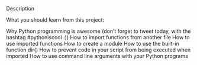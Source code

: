 Description

What you should learn from this project:

Why Python programming is awesome (don’t forget to tweet today, with the hashtag #pythoniscool :)) How to import functions from another file How to use imported functions How to create a module How to use the built-in function dir() How to prevent code in your script from being executed when imported How to use command line arguments with your Python programs
